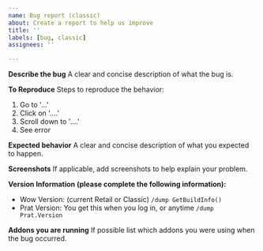 ```yaml
---
name: Bug report (classic)
about: Create a report to help us improve
title: ''
labels: [bug, classic]
assignees: ''

---
```


**Describe the bug**
A clear and concise description of what the bug is.

**To Reproduce**
Steps to reproduce the behavior:
1. Go to '...'
2. Click on '....'
3. Scroll down to '....'
4. See error

**Expected behavior**
A clear and concise description of what you expected to happen.

**Screenshots**
If applicable, add screenshots to help explain your problem.

**Version Information (please complete the following information):**
 - Wow Version: (current Retail or Classic) `/dump GetBuildInfo()`
 - Prat Version: You get this when you log in, or anytime `/dump Prat.Version`

**Addons you are running**
If possible list which addons you were using when the bug occurred.
